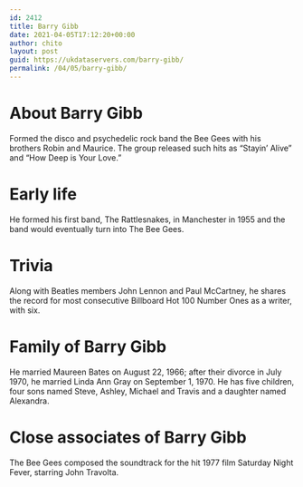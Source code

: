 ```yaml
---
id: 2412
title: Barry Gibb
date: 2021-04-05T17:12:20+00:00
author: chito
layout: post
guid: https://ukdataservers.com/barry-gibb/
permalink: /04/05/barry-gibb/
---
```




  
  
#  About Barry Gibb
                  
                  
                  
Formed the disco and psychedelic rock band the Bee Gees with his brothers Robin and Maurice. The group released such hits as &#8220;Stayin&#8217; Alive&#8221; and &#8220;How Deep is Your Love.&#8221;
                  
                
                
                
# Early life
                  
                  
                  
He formed his first band, The Rattlesnakes, in Manchester in 1955 and the band would eventually turn into The Bee Gees.
                  
                
                
                
# Trivia
                  
                  
                  
Along with Beatles members John Lennon and Paul McCartney, he shares the record for most consecutive Billboard Hot 100 Number Ones as a writer, with six.
                  
                
                
                
# Family of Barry Gibb
                  
                  
                  
He married Maureen Bates on August 22, 1966; after their divorce in July 1970, he married Linda Ann Gray on September 1, 1970. He has five children, four sons named Steve, Ashley, Michael and Travis and a daughter named Alexandra.
                  
                
                
                
# Close associates of Barry Gibb
                  
                  
                  
The Bee Gees composed the soundtrack for the hit 1977 film Saturday Night Fever, starring John Travolta.
                  
                
              
            
          
          
          
    
    
  

